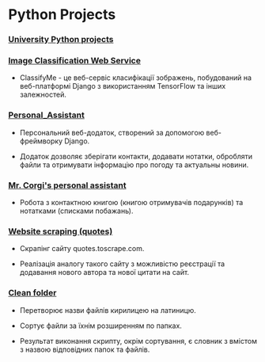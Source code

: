 # Python Projects

### [University Python projects](../University_projects/Python)

### [Image Classification Web Service](https://github.com/alenaporoskun/Group_4_Image_Classification_Web_Service.git)

* ClassifyMe - це веб-сервіс класифікації зображень, побудований на веб-платформі Django з використанням TensorFlow та інших залежностей.

### [Personal_Assistant](https://github.com/alenaporoskun/Group5_Personal_Assistant.git)

* Персональний веб-додаток, створений за допомогою веб-фреймворку Django.

* Додаток дозволяє зберігати контакти, додавати нотатки, обробляти файли та отримувати інформацію про погоду та актуальны новини.

### [Mr. Corgi's personal assistant](https://github.com/alenaporoskun/Christmas-developers_Corgi-s-personal-assistant-Group14.git)

* Робота з контактною книгою (книгою отримувачів подарунків) та нотатками (списками побажань).

### [Website scraping (quotes)](Website_scraping)

* Скрапінг сайту quotes.toscrape.com.

* Реалізація аналогу такого сайту з можливістю реєстрації та додавання нового автора та нової цитати на сайт.

### [Clean folder](clean_folder)

* Перетворює назви файлів кирилицею на латиницю.

* Сортує файли за їхнім розширенням по папках.  
  
* Результат виконання скрипту, окрім сортування, є словник з вмістом з назвою відповідних папок та файлів.



